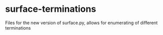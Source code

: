 surface-terminations
====================

Files for the new version of surface.py, allows for enumerating of different terminations
